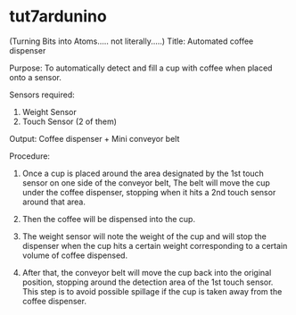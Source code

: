 # tut7ardunino
(Turning Bits into Atoms..... not literally.....)
Title: Automated coffee dispenser

Purpose: To automatically detect and fill a cup with coffee when placed onto a sensor.

Sensors required:
1. Weight Sensor
2. Touch Sensor (2 of them)

Output: Coffee dispenser + Mini conveyor belt

Procedure:
1. Once a cup is placed around the area designated by the 1st touch sensor on one side of the conveyor belt,
   The belt will move the cup under the coffee dispenser, stopping when it hits a 2nd touch sensor around that area.
   
2. Then the coffee will be dispensed into the cup.

3. The weight sensor will note the weight of the cup and will stop the dispenser when the cup
   hits a certain weight corresponding to a certain volume of coffee dispensed.
   
4. After that, the conveyor belt will move the cup back into the original position,
   stopping around the detection area of the 1st touch sensor.
   This step is to avoid possible spillage if the cup is taken away from the coffee dispenser.
